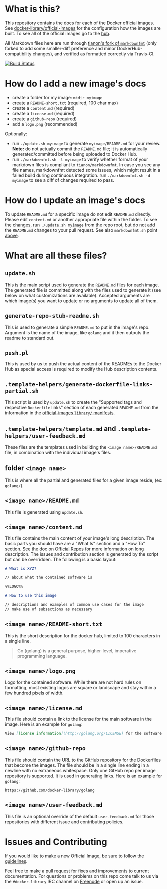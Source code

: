 # What is this?

This repository contains the docs for each of the Docker official images. See [docker-library/official-images](https://github.com/docker-library/official-images) for the configuration how the images are built. To see all of the official images go to the [hub](https://hub.docker.com/explore/).

All Markdown files here are run through [tianon's fork of `markdownfmt`](https://github.com/tianon/markdownfmt) (only forked to add some smaller-diff preference and minor DockerHub-compatibility changes), and verified as formatted correctly via Travis-CI.

[![Build Status](https://travis-ci.org/docker-library/docs.svg?branch=master)](https://travis-ci.org/docker-library/docs)

# How do I add a new image's docs

-	create a folder for my image: `mkdir myimage`
-	create a `README-short.txt` (required, 100 char max)
-	create a `content.md` (required)
-	create a `license.md` (required)
-	create a `github-repo` (required)
-	add a `logo.png` (recommended)

Optionally:

-	run `./update.sh myimage` to generate `myimage/README.md` for your review. **Note:** do not actually commit the `README.md` file; it is automatically generated/committed before being uploaded to Docker Hub.
-	run `./markdownfmt.sh -l myimage` to verify whether format of your markdown files is compliant to `tianon/markdownfmt`. In case you see any file names, markdownfmt detected some issues, which might result in a failed build during continuous integration. run `./markdownfmt.sh -d myimage` to see a diff of changes required to pass.

# How do I update an image's docs

To update `README.md` for a specific image do not edit `README.md` directly. Please edit `content.md` or another appropriate file within the folder. To see the changes, run `./update.sh myimage` from the repo root, but do not add the `README.md` changes to your pull request. See also `markdownfmt.sh` point [above](#how-do-i-add-a-new-images-docs).

# What are all these files?

## `update.sh`

This is the main script used to generate the `README.md` files for each image. The generated file is committed along with the files used to generate it (see below on what customizations are available). Accepted arguments are which image(s) you want to update or no arguments to update all of them.

## `generate-repo-stub-readme.sh`

This is used to generate a simple `README.md` to put in the image's repo. Argument is the name of the image, like `golang` and it then outputs the readme to standard out.

## `push.pl`

This is used by us to push the actual content of the READMEs to the Docker Hub as special access is required to modify the Hub description contents.

## `.template-helpers/generate-dockerfile-links-partial.sh`

This script is used by `update.sh` to create the "Supported tags and respective `Dockerfile` links" section of each generated `README.md` from the information in the [official-images `library/` manifests](https://github.com/docker-library/official-images/tree/master/library).

## `.template-helpers/template.md` and `.template-helpers/user-feedback.md`

These files are the templates used in building the `<image name>/README.md` file, in combination with the individual image's files.

## folder `<image name>`

This is where all the partial and generated files for a given image reside, (ex: `golang/`).

## `<image name>/README.md`

This file is generated using `update.sh`.

## `<image name>/content.md`

This file contains the main content of your image's long description. The basic parts you should have are a "What Is" section and a "How To" section. See the doc on [Official Repos](https://docs.docker.com/docker-hub/official_repos/#a-long-description) for more information on long description. The issues and contribution section is generated by the script but can be overridden. The following is a basic layout:

```markdown
# What is XYZ?

// about what the contained software is

%%LOGO%%

# How to use this image

// descriptions and examples of common use cases for the image
// make use of subsections as necessary
```

## `<image name>/README-short.txt`

This is the short description for the docker hub, limited to 100 characters in a single line.

> Go (golang) is a general purpose, higher-level, imperative programming language.

## `<image name>/logo.png`

Logo for the contained software. While there are not hard rules on formatting, most existing logos are square or landscape and stay within a few hundred pixels of width.

## `<image name>/license.md`

This file should contain a link to the license for the main software in the image. Here is an example for `golang`:

```markdown
View [license information](http://golang.org/LICENSE) for the software contained in this image.
```

## `<image name>/github-repo`

This file should contain the URL to the GitHub repository for the Dockerfiles that become the images. The file should be in a single line ending in a newline with no extraneous whitespace. Only one GitHub repo per image repository is supported. It is used in generating links. Here is an example for `golang`:

```text
https://github.com/docker-library/golang
```

## `<image name>/user-feedback.md`

This file is an optional override of the default `user-feedback.md` for those repositories with different issue and contributing policies.

# Issues and Contributing

If you would like to make a new Official Image, be sure to follow the [guidelines](https://docs.docker.com/docker-hub/official_repos/).

Feel free to make a pull request for fixes and improvements to current documentation. For questions or problems on this repo come talk to us via the `#docker-library` IRC channel on [Freenode](https://freenode.net) or open up an issue.
